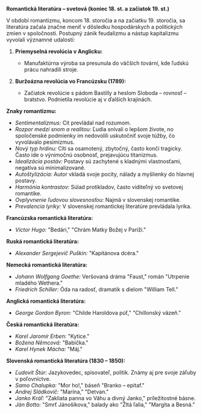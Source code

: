 **Romantická literatúra – svetová (koniec 18. st. a začiatok 19. st.)**

V období romantizmu, koncom 18. storočia a na začiatku 19. storočia, sa literatúra začala značne meniť v dôsledku hospodárskych a politických zmien v spoločnosti. Postupný zánik feudalizmu a nástup kapitalizmu vyvolali významné udalosti:

1. **Priemyselná revolúcia v Anglicku:**
   - Manufaktúrna výroba sa presunula do väčších tovární, kde ľudskú prácu nahradili stroje.

2. **Buržoázna revolúcia vo Francúzsku (1789):**
   - Začiatok revolúcie s pádom Bastilly a heslom Sloboda – rovnosť – bratstvo. Podnietila revolúcie aj v ďalších krajinách.

**Znaky romantizmu:**
- *Sentimentalizmus:* Cit prevládal nad rozumom.
- *Rozpor medzi snom a realitou:* Ľudia snívali o lepšom živote, no spoločenské podmienky im nedovolili uskutočniť svoje túžby, čo vyvolávalo pesimizmus.
- *Nový typ hrdinu:* Cíti sa osamotený, zbytočný, často končí tragicky. Často ide o výnimočnú osobnosť, prejavujúcu titanizmus.
- *Idealizácia postáv:* Postavy sú zachytené s kladnými vlastnosťami, negatíva sú minimalizované.
- *Autoštylizácia:* Autor vkladá svoje pocity, nálady a myšlienky do hlavnej postavy.
- *Harmónia kontrastov:* Súlad protikladov, často viditeľný vo svetovej romantike.
- *Ovplyvnenie ľudovou slovesnosťou:* Najmä v slovenskej romantike.
- *Prevalencia lyriky:* V slovenskej romantickej literatúre prevládala lyrika.

**Francúzska romantická literatúra:**
- *Victor Hugo:* "Bedári," "Chrám Matky Božej v Paríži."

**Ruská romantická literatúra:**
- *Alexander Sergejevič Puškin:* "Kapitánova dcéra."

**Nemecká romantická literatúra:**
- *Johann Wolfgang Goethe:* Veršovaná dráma "Faust," román "Utrpenie mladého Wethera."
- *Friedrich Schiller:* Óda na radosť, dramatik s dielom "William Tell."

**Anglická romantická literatúra:**
- *George Gordon Byron:* "Childe Haroldova púť," "Chillonský väzeň."

**Česká romantická literatúra:**
- *Karel Jaromír Erben:* "Kytice."
- *Božena Němcová:* "Babička."
- *Karel Hynek Mácha:* "Máj."

**Slovenská romantická literatúra (1830 – 1850):**
- *Ľudovít Štúr:* Jazykovedec, spisovateľ, politik. Známy aj pre svoje záľuby v poľovníctve.
- *Samo Chalupka:* "Mor ho!," báseň "Branko – epitaf."
- *Andrej Sládkovič:* "Marína," "Detvan."
- *Janko Kráľ:* "Zakliata panna vo Váhu a divný Janko," príležitostné básne.
- *Ján Botto:* "Smrť Jánošíkova," balady ako "Žltá ľalia," "Margita a Besná."
